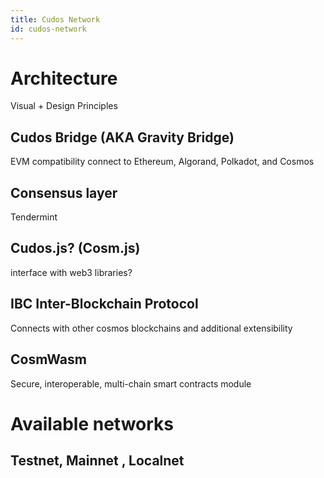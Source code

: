 ```yaml
---
title: Cudos Network
id: cudos-network
---
```


# Architecture	 

Visual + Design Principles

## Cudos Bridge (AKA Gravity Bridge)

EVM compatibility connect to Ethereum, Algorand, Polkadot, and Cosmos

## Consensus layer	
Tendermint

## Cudos.js? (Cosm.js)	
interface with web3 libraries?

## IBC Inter-Blockchain Protocol
Connects with other cosmos blockchains and additional extensibility

## CosmWasm	
Secure, interoperable, multi-chain smart contracts module

# Available networks 

## Testnet, Mainnet , Localnet